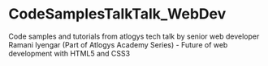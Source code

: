 # CodeSamplesTalkTalk_WebDev
Code samples and tutorials from atlogys tech talk by senior web developer Ramani Iyengar (Part of Atlogys Academy Series) - Future of web development with HTML5 and CSS3
